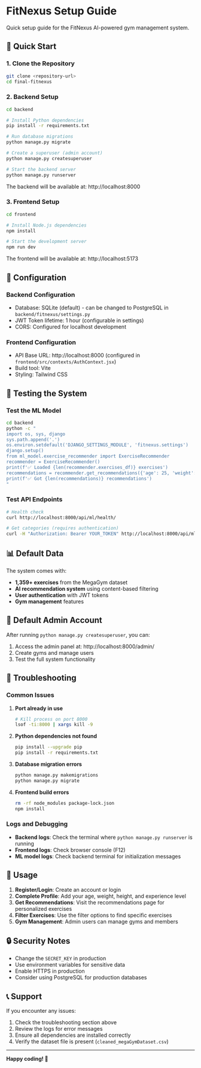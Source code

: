 # FitNexus Setup Guide

Quick setup guide for the FitNexus AI-powered gym management system.

## 🚀 Quick Start

### 1. Clone the Repository
```bash
git clone <repository-url>
cd final-fitnexus
```

### 2. Backend Setup
```bash
cd backend

# Install Python dependencies
pip install -r requirements.txt

# Run database migrations
python manage.py migrate

# Create a superuser (admin account)
python manage.py createsuperuser

# Start the backend server
python manage.py runserver
```

The backend will be available at: http://localhost:8000

### 3. Frontend Setup
```bash
cd frontend

# Install Node.js dependencies
npm install

# Start the development server
npm run dev
```

The frontend will be available at: http://localhost:5173

## 🔧 Configuration

### Backend Configuration
- Database: SQLite (default) - can be changed to PostgreSQL in `backend/fitnexus/settings.py`
- JWT Token lifetime: 1 hour (configurable in settings)
- CORS: Configured for localhost development

### Frontend Configuration
- API Base URL: http://localhost:8000 (configured in `frontend/src/contexts/AuthContext.jsx`)
- Build tool: Vite
- Styling: Tailwind CSS

## 🧪 Testing the System

### Test the ML Model
```bash
cd backend
python -c "
import os, sys, django
sys.path.append('.')
os.environ.setdefault('DJANGO_SETTINGS_MODULE', 'fitnexus.settings')
django.setup()
from ml_model.exercise_recommender import ExerciseRecommender
recommender = ExerciseRecommender()
print(f'✅ Loaded {len(recommender.exercises_df)} exercises')
recommendations = recommender.get_recommendations({'age': 25, 'weight': 70, 'height': 170, 'gender': 'male', 'experience_level': 'beginner'}, 3)
print(f'✅ Got {len(recommendations)} recommendations')
"
```

### Test API Endpoints
```bash
# Health check
curl http://localhost:8000/api/ml/health/

# Get categories (requires authentication)
curl -H "Authorization: Bearer YOUR_TOKEN" http://localhost:8000/api/ml/categories/
```

## 📊 Default Data

The system comes with:
- **1,359+ exercises** from the MegaGym dataset
- **AI recommendation system** using content-based filtering
- **User authentication** with JWT tokens
- **Gym management** features

## 🔑 Default Admin Account

After running `python manage.py createsuperuser`, you can:
1. Access the admin panel at: http://localhost:8000/admin/
2. Create gyms and manage users
3. Test the full system functionality

## 🐛 Troubleshooting

### Common Issues

1. **Port already in use**
   ```bash
   # Kill process on port 8000
   lsof -ti:8000 | xargs kill -9
   ```

2. **Python dependencies not found**
   ```bash
   pip install --upgrade pip
   pip install -r requirements.txt
   ```

3. **Database migration errors**
   ```bash
   python manage.py makemigrations
   python manage.py migrate
   ```

4. **Frontend build errors**
   ```bash
   rm -rf node_modules package-lock.json
   npm install
   ```

### Logs and Debugging

- **Backend logs**: Check the terminal where `python manage.py runserver` is running
- **Frontend logs**: Check browser console (F12)
- **ML model logs**: Check backend terminal for initialization messages

## 📱 Usage

1. **Register/Login**: Create an account or login
2. **Complete Profile**: Add your age, weight, height, and experience level
3. **Get Recommendations**: Visit the recommendations page for personalized exercises
4. **Filter Exercises**: Use the filter options to find specific exercises
5. **Gym Management**: Admin users can manage gyms and members

## 🔒 Security Notes

- Change the `SECRET_KEY` in production
- Use environment variables for sensitive data
- Enable HTTPS in production
- Consider using PostgreSQL for production databases

## 📞 Support

If you encounter any issues:
1. Check the troubleshooting section above
2. Review the logs for error messages
3. Ensure all dependencies are installed correctly
4. Verify the dataset file is present (`cleaned_megaGymDataset.csv`)

---

**Happy coding! 💪**
